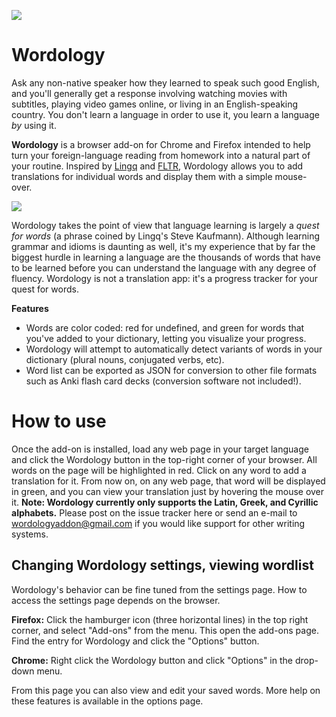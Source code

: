 ![](https://raw.githubusercontent.com/geajack/Wordology/master/icon96.png)

# Wordology

Ask any non-native speaker how they learned to speak such good English, and you'll generally get a response involving watching
movies with subtitles, playing video games online, or living in an English-speaking country. You don't learn a language in order to use it,
you learn a language *by* using it.

**Wordology** is a browser add-on for Chrome and Firefox intended to help turn your foreign-language reading from homework into a natural
part of your routine. Inspired by [Lingq](https://www.lingq.com/) and [FLTR](https://sourceforge.net/projects/fltr/), Wordology allows you to add translations for individual words and display them with
a simple mouse-over.

![](https://i.imgur.com/dxhpA4V.png)

Wordology takes the point of view that language learning is largely a *quest for words* (a phrase coined by Lingq's Steve Kaufmann).
Although learning grammar and idioms is daunting as well, it's my experience that by far the biggest hurdle in learning a language are
the thousands of words that have to be learned before you can understand the language with any degree of fluency. Wordology is not a translation
app: it's a progress tracker for your quest for words.

**Features**
- Words are color coded: red for undefined, and green for words that you've added to your dictionary, letting you visualize your progress.
- Wordology will attempt to automatically detect variants of words in your dictionary (plural nouns, conjugated verbs, etc).
- Word list can be exported as JSON for conversion to other file formats such as Anki flash card decks (conversion software not included!).

# How to use

Once the add-on is installed, load any web page in your target language and click the Wordology button in the top-right corner of your browser. All words on the page will be highlighted in red. Click on any word to add a translation for it. From now on, on any web page, that word will be displayed in green, and you can view your translation just by hovering the mouse over it. **Note: Wordology currently only supports the Latin, Greek, and Cyrillic alphabets.** Please post on the issue tracker here or send an e-mail to wordologyaddon@gmail.com if you would like support for other writing systems.

## Changing Wordology settings, viewing wordlist

Wordology's behavior can be fine tuned from the settings page. How to access the settings page depends on the browser.

**Firefox:** Click the hamburger icon (three horizontal lines) in the top right corner, and select "Add-ons" from the menu. This open the add-ons page. Find the entry for Wordology and click the "Options" button.

**Chrome:** Right click the Wordology button and click "Options" in the drop-down menu.

From this page you can also view and edit your saved words. More help on these features is available in the options page.
